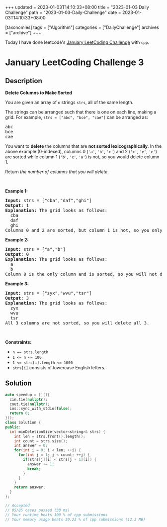 +++
updated = 2023-01-03T14:10:33+08:00
title = "2023-01-03 Daily Challenge"
path = "2023-01-03-Daily-Challenge"
date = 2023-01-03T14:10:33+08:00

[taxonomies]
tags = ["Algorithm"]
categories = ["DailyChallenge"]
archives = ["archive"]
+++

Today I have done leetcode's [January LeetCoding Challenge](https://leetcode.com/problems/delete-columns-to-make-sorted/) with `cpp`.

<!-- more -->

# January LeetCoding Challenge 3

## Description

**Delete Columns to Make Sorted**

<p>You are given an array of <code>n</code> strings <code>strs</code>, all of the same length.</p>

<p>The strings can be arranged such that there is one on each line, making a grid. For example, <code>strs = [&quot;abc&quot;, &quot;bce&quot;, &quot;cae&quot;]</code> can be arranged as:</p>

<pre>
abc
bce
cae
</pre>

<p>You want to <strong>delete</strong> the columns that are <strong>not sorted lexicographically</strong>. In the above example (0-indexed), columns 0 (<code>&#39;a&#39;</code>, <code>&#39;b&#39;</code>, <code>&#39;c&#39;</code>) and 2 (<code>&#39;c&#39;</code>, <code>&#39;e&#39;</code>, <code>&#39;e&#39;</code>) are sorted while column 1 (<code>&#39;b&#39;</code>, <code>&#39;c&#39;</code>, <code>&#39;a&#39;</code>) is not, so you would delete column 1.</p>

<p>Return <em>the number of columns that you will delete</em>.</p>

<p>&nbsp;</p>
<p><strong class="example">Example 1:</strong></p>

<pre>
<strong>Input:</strong> strs = [&quot;cba&quot;,&quot;daf&quot;,&quot;ghi&quot;]
<strong>Output:</strong> 1
<strong>Explanation:</strong> The grid looks as follows:
  cba
  daf
  ghi
Columns 0 and 2 are sorted, but column 1 is not, so you only need to delete 1 column.
</pre>

<p><strong class="example">Example 2:</strong></p>

<pre>
<strong>Input:</strong> strs = [&quot;a&quot;,&quot;b&quot;]
<strong>Output:</strong> 0
<strong>Explanation:</strong> The grid looks as follows:
  a
  b
Column 0 is the only column and is sorted, so you will not delete any columns.
</pre>

<p><strong class="example">Example 3:</strong></p>

<pre>
<strong>Input:</strong> strs = [&quot;zyx&quot;,&quot;wvu&quot;,&quot;tsr&quot;]
<strong>Output:</strong> 3
<strong>Explanation:</strong> The grid looks as follows:
  zyx
  wvu
  tsr
All 3 columns are not sorted, so you will delete all 3.
</pre>

<p>&nbsp;</p>
<p><strong>Constraints:</strong></p>

<ul>
	<li><code>n == strs.length</code></li>
	<li><code>1 &lt;= n &lt;= 100</code></li>
	<li><code>1 &lt;= strs[i].length &lt;= 1000</code></li>
	<li><code>strs[i]</code> consists of lowercase English letters.</li>
</ul>


## Solution

``` cpp
auto speedup = [](){
  cin.tie(nullptr);
  cout.tie(nullptr);
  ios::sync_with_stdio(false);
  return 0;
}();
class Solution {
public:
  int minDeletionSize(vector<string>& strs) {
    int len = strs.front().length();
    int count = strs.size();
    int answer = 0;
    for(int i = 0; i < len; ++i) {
      for(int j = 1; j < count; ++j) {
        if(strs[j][i] < strs[j - 1][i]) {
          answer += 1;
          break;
        }
      }
    }
    return answer;
  }
};

// Accepted
// 85/85 cases passed (30 ms)
// Your runtime beats 100 % of cpp submissions
// Your memory usage beats 30.23 % of cpp submissions (12.3 MB)
```
